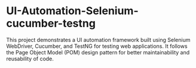 # UI-Automation-Selenium-cucumber-testng
This project demonstrates a UI automation framework built using Selenium WebDriver, Cucumber, and TestNG for testing web applications. It follows the Page Object Model (POM) design pattern for better maintainability and reusability of code.
